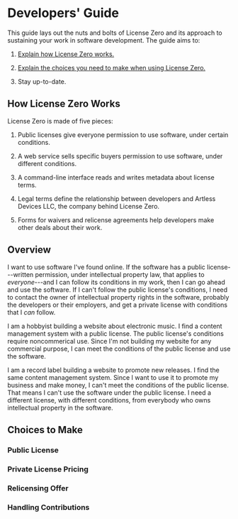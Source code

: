 # Developers' Guide

This guide lays out the nuts and bolts of License Zero and its approach to sustaining your work in software development.  The guide aims to:

1. [Explain how License Zero works.](#how)

2. [Explain the choices you need to make when using License Zero.](#choices)

3. Stay up-to-date.

## <a id="how">How License Zero Works</a>

License Zero is made of five pieces:

1. Public licenses give everyone permission to use software, under certain conditions.

2. A web service sells specific buyers permission to use software, under different conditions.

3. A command-line interface reads and writes metadata about license terms.

4. Legal terms define the relationship between developers and Artless Devices LLC, the company behind License Zero.

5. Forms for waivers and relicense agreements help developers make other deals about their work.

## Overview

I want to use software I've found online. If the software has a public license---written permission, under intellectual property law, that applies to _everyone_---and I can follow its conditions in my work, then I can go ahead and use the software. If I can't follow the public license's conditions, I need to contact the owner of intellectual property rights in the software, probably the developers or their employers, and get a private license with conditions that I _can_ follow.

I am a hobbyist building a website about electronic music. I find a content management system with a public license. The public license's conditions require noncommerical use. Since I'm not building my website for any commercial purpose, I can meet the conditions of the public license and use the software.

I am a record label building a website to promote new releases. I find the same content management system. Since I want to use it to promote my business and make money, I can't meet the conditions of the public license. That means I can't use the software under the public license. I need a different license, with different conditions, from everybody who owns intellectual property in the software.

## <a id="choices">Choices to Make</a>

### Public License

### Private License Pricing

### Relicensing Offer

### Handling Contributions
